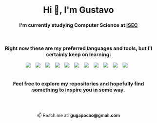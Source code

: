 <h1 align="center">Hi 👋, I'm Gustavo</h1>
<h3 align="center">I'm currently studying Computer Science at <a href="https://www.isec.pt/PT/estudar/licenciaturas/EngInfor/" target="_blank">ISEC</a></h3>

<br>

<h3 align="center">Right now these are my preferred languages and tools, but I'l certainly keep on learning:</h3>

<div align="center">
  <span>
   <img src="https://img.shields.io/badge/c-%2300599C.svg?style=for-the-badge&logo=c&logoColor=white"/> &nbsp;&nbsp;
   <img src="https://img.shields.io/badge/css3-%231572B6.svg?style=for-the-badge&logo=css3&logoColor=white"/> &nbsp;&nbsp;
   <img src="https://img.shields.io/badge/html5-%23E34F26.svg?style=for-the-badge&logo=html5&logoColor=white"/> &nbsp;&nbsp;
   <img src="https://img.shields.io/badge/python-3670A0?style=for-the-badge&logo=python&logoColor=ffdd54"/> &nbsp;&nbsp;
   <img src="https://img.shields.io/badge/flask-%23000.svg?style=for-the-badge&logo=flask&logoColor=white"/> &nbsp;&nbsp;
   <img src="https://img.shields.io/badge/TensorFlow-%23FF6F00.svg?style=for-the-badge&logo=TensorFlow&logoColor=white"/> &nbsp;&nbsp;
   <img src="https://img.shields.io/badge/mysql-%2300f.svg?style=for-the-badge&logo=mysql&logoColor=white"/> &nbsp;&nbsp;
   <img src="https://img.shields.io/badge/Linux-FCC624?style=for-the-badge&logo=linux&logoColor=black"/> &nbsp;&nbsp;
   <img src="https://img.shields.io/badge/-c++-3670A0?style=for-the-badge&logo=-c++-&logoColor=ffdd54"/> &nbsp;&nbsp;
   <img src="https://img.shields.io/badge/java-3670A0?style=for-the-badge&logo=java&logoColor=ffdd54"/> &nbsp;&nbsp;
   <img src="https://img.shields.io/badge/matlab-ed843c?style=for-the-badge&logo=matlab&logoColor=ed843c"/> &nbsp;&nbsp;
  </span>
 </div>
 

</br>

<h3 align="center">Feel free to explore my repositories and hopefully find something to inspire you in some way.</h3>


</br></br>
<div align="center">
  📫 Reach me at: <b>gugapocao@gmail.com</b>
</div>


